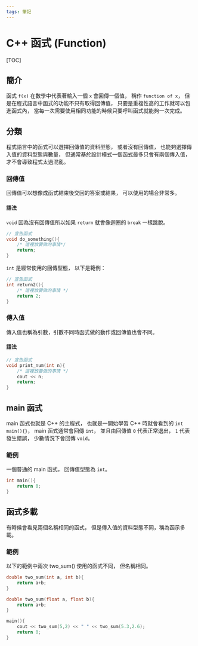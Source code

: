 ```yaml
---
tags: 筆記
---
```


# C++ 函式 (Function)

[TOC]

## 簡介

函式 `f(x)` 在數學中代表著輸入一個 `x` 會回傳一個值，
稱作 `function of x`，
但是在程式語言中函式的功能不只有取得回傳值，
只要是重複性高的工作就可以包進函式內，
當每一次需要使用相同功能的時候只要呼叫函式就能夠一次完成。  

## 分類

程式語言中的函式可以選擇回傳值的資料型態，
或者沒有回傳值，
也能夠選擇傳入值的資料型態與數量，
但通常基於設計模式一個函式最多只會有兩個傳入值，
才不會導致程式太過混亂。  

### 回傳值

回傳值可以想像成函式結束後交回的答案或結果，
可以使用的場合非常多。  

#### 語法

`void` 因為沒有回傳值所以如果 `return` 就會像迴圈的 `break` 一樣跳脫。  

```cpp
// 宣告函式
void do_something(){
    /* 這裡放要做的事情*/
    return;
}
```

`int` 是經常使用的回傳型態，
以下是範例：

```cpp
// 宣告函式
int return2(){
    /* 這裡放要做的事情 */
    return 2;
}
```

### 傳入值

傳入值也稱為引數，引數不同時函式做的動作或回傳值也會不同。  

#### 語法

```cpp
// 宣告函式
void print_num(int n){
    /* 這裡放要做的事情 */
    cout << n;
    return;
}
```

## main 函式

main 函式也就是 C++ 的主程式，
也就是一開始學習 C++ 時就會看到的 `int main(){}`，
main 函式通常會回傳 `int`，
並且由回傳值 `0` 代表正常退出，
`1` 代表發生錯誤，
少數情況下會回傳 `void`。  

### 範例

一個普通的 main 函式，
回傳值型態為 `int`。  

```cpp
int main(){
    return 0;
}
```

## 函式多載

有時候會看見兩個名稱相同的函式，
但是傳入值的資料型態不同，稱為函示多載。  

### 範例

以下的範例中兩次 two_sum() 使用的函式不同，
但名稱相同。  

```cpp
double two_sum(int a, int b){
    return a+b;
}

double two_sum(float a, float b){
    return a+b;
}

main(){
    cout << two_sum(5,2) << " " << two_sum(5.3,2.6);
    return 0;
}
```

